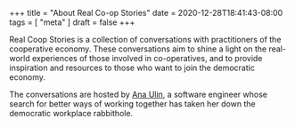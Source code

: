 +++
title = "About Real Co-op Stories"
date = 2020-12-28T18:41:43-08:00
tags = [ "meta" ]
draft = false
+++

Real Coop Stories is a collection of conversations with practitioners of the cooperative economy. These conversations aim to shine a light on the real-world experiences of those involved in co-operatives, and to provide inspiration and resources to those who want to join the democratic economy.

The conversations are hosted by [Ana Ulin](https://anaulin.org), a software engineer whose search for better ways of working together has taken her down the democratic workplace rabbithole.
